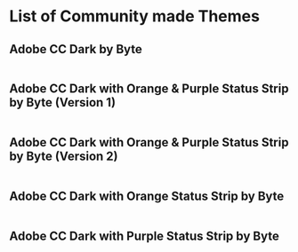 # List of Community made Themes

## Adobe CC Dark by Byte

![]()

## Adobe CC Dark with Orange & Purple Status Strip by Byte (Version 1)

![]()

## Adobe CC Dark with Orange & Purple Status Strip by Byte (Version 2)

![]()

## Adobe CC Dark with Orange Status Strip by Byte

![]()

## Adobe CC Dark with Purple Status Strip by Byte

![]()